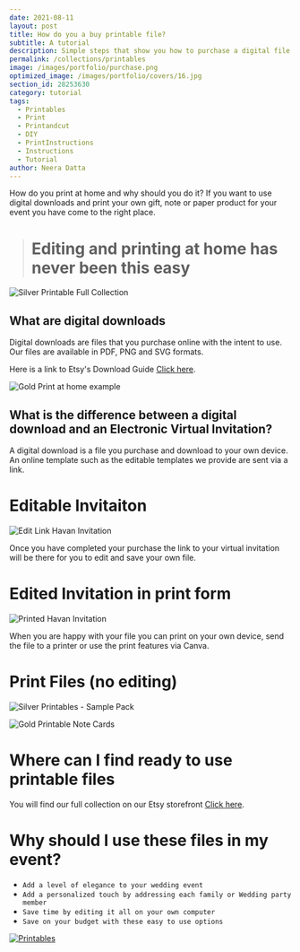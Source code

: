 ```yaml
---
date: 2021-08-11
layout: post
title: How do you a buy printable file?
subtitle: A tutorial
description: Simple steps that show you how to purchase a digital file
permalink: /collections/printables
image: /images/portfolio/purchase.png
optimized_image: /images/portfolio/covers/16.jpg
section_id: 28253630
category: tutorial
tags:
  - Printables
  - Print
  - Printandcut
  - DIY
  - PrintInstructions
  - Instructions
  - Tutorial
author: Neera Datta
---
```

How do you print at home and why should you do it? If you want to use digital downloads and print your own gift, note or paper product for your event you have come to the right place.  


> # Editing and printing at home has never been this easy


![Silver Printable Full Collection](https://i.etsystatic.com/21226651/r/il/9dc60b/3888496679/il_794xN.3888496679_a97m.jpg)


## What are digital downloads
Digital downloads are files that you purchase online with the intent to use. Our files are available in PDF, PNG and SVG formats. 



Here is a link to Etsy's Download Guide [Click here](https://help.etsy.com/hc/en-us/articles/115013328108-Downloading-a-Digital-Item?segment=shopping).

![Gold Print at home example](https://i.etsystatic.com/21226651/r/il/2c549f/3717832146/il_794xN.3717832146_kfpk.jpg)



## What is the difference between a digital download and an Electronic Virtual Invitation?
A digital download is a file you purchase and download to your own device. An online template such as the editable templates we provide are sent via a link. 

# Editable Invitaiton
![Edit Link Havan Invitation](https://i.etsystatic.com/21226651/r/il/2876e9/2907219204/il_1588xN.2907219204_hlno.jpg)

Once you have completed your purchase the link to your virtual invitation will be there for you to edit and save your own file. 

# Edited Invitation in print form

![Printed Havan Invitation](https://i.etsystatic.com/21226651/r/il/c9b860/2554543192/il_794xN.2554543192_5eed.jpg)

When you are happy with your file you can print on your own device, send the file to a printer or use the print features via Canva. 

# Print Files (no editing)

![Silver Printables - Sample Pack](https://i.etsystatic.com/21226651/r/il/c63a19/3749112980/il_794xN.3749112980_kc53.jpg)

![Gold Printable Note Cards](https://i.etsystatic.com/21226651/r/il/ef604a/3770438265/il_794xN.3770438265_9sx6.jpg)

# Where can I find ready to use printable files

You will find our full collection on our Etsy storefront [Click here](https://www.etsy.com/shop/TwoCupsOfChaa).

# Why should I use these files in my event?
- `Add a level of elegance to your wedding event`
- `Add a personalized touch by addressing each family or Wedding party member`
- `Save time by editing it all on your own computer`
- `Save on your budget with these easy to use options`



[![Printables](/images/portfolio/covers/16.jpg)](https://www.etsy.com/shop/TwoCupsOfChaa)